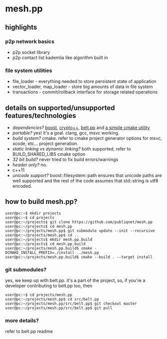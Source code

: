 # mesh.pp
## highlights
### p2p network basics
+ p2p socket library
+ p2p contact list kademlia like algorithm built in
### file system utilities
+ file_loader - everything needed to store persistent state of application
+ vector_loader, map_loader - store big amounts of data in file system
+ transactions - commit/rollback interface for storage related operations

## details on supported/unsupported features/technologies
+ *dependencies?* [boost](https://www.boost.org "boost"), [crypto++](https://www.cryptopp.com/ "crypto++"), [belt.pp](https://github.com/publiqnet/belt.pp "belt.pp") and [a simple cmake utility](https://github.com/publiqnet/cmake_utility "the simple title for the simple cmake utility")
+ *portable?* yes! it's a goal. clang, gcc, msvc working.
+ *build system?* cmake. refer to cmake project generator options for msvc, xcode, etc... project generation.
+ *static linking vs dynamic linking?* both supported, refer to BUILD_SHARED_LIBS cmake option
+ *32 bit build?* never tried to fix build errors/warnings
+ *header only?* no.
+ c++11
+ *unicode support?* boost::filesystem::path ensures that unicode paths are well supported and the rest of the code assumes that std::string is utf8 encoded.

## how to build mesh.pp?
```console
user@pc:~$ mkdir projects
user@pc:~$ cd projects
user@pc:~/projects$ git clone https://github.com/publiqnet/mesh.pp
user@pc:~/projects$ cd mesh.pp
user@pc:~/projects/mesh.pp$ git submodule update --init --recursive
user@pc:~/projects/mesh.pp$ cd ..
user@pc:~/projects$ mkdir mesh.pp.build
user@pc:~/projects$ cd mesh.pp.build
user@pc:~/projects/mesh.pp.build$ cmake -DCMAKE_INSTALL_PREFIX=./install ../mesh.pp
user@pc:~/projects/mesh.pp.build$ cmake --build . --target install
```

### git submodules?
yes, we keep up with belt.pp. it's a part of the project, so, if you're a developer contributing to belt.pp too, then
```console
user@pc:~$ cd projects/mesh.pp
user@pc:~/projects/mesh.pp$ cd src/belt.pp
user@pc:~/projects/mesh.pp/src/belt.pp$ git checkout master
user@pc:~/projects/mesh.pp/src/belt.pp$ git pull
```

### more details?
refer to belt.pp readme
